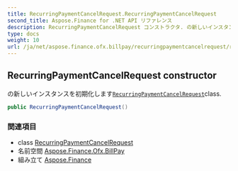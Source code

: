 ```yaml
---
title: RecurringPaymentCancelRequest.RecurringPaymentCancelRequest
second_title: Aspose.Finance for .NET API リファレンス
description: RecurringPaymentCancelRequest コンストラクタ. の新しいインスタンスを初期化しますRecurringPaymentCancelRequestclass.
type: docs
weight: 10
url: /ja/net/aspose.finance.ofx.billpay/recurringpaymentcancelrequest/recurringpaymentcancelrequest/
---
```

## RecurringPaymentCancelRequest constructor

の新しいインスタンスを初期化します[`RecurringPaymentCancelRequest`](../)class.

```csharp
public RecurringPaymentCancelRequest()
```

### 関連項目

* class [RecurringPaymentCancelRequest](../)
* 名前空間 [Aspose.Finance.Ofx.BillPay](../../recurringpaymentcancelrequest/)
* 組み立て [Aspose.Finance](../../../)


